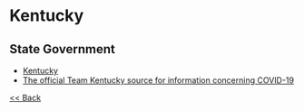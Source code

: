 # Kentucky

## State Government

* [Kentucky](https://kentucky.gov/)
* [The official Team Kentucky source for information concerning COVID-19](https://govstatus.egov.com/kycovid19)

[<< Back](README.md)
